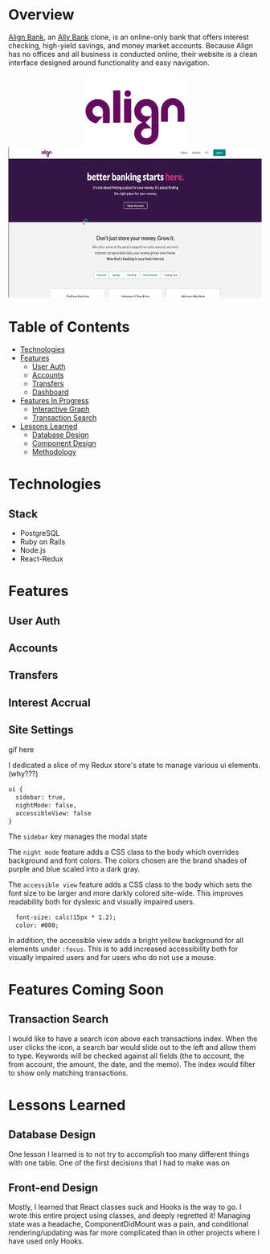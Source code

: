 # Overview

[Align Bank](https://align-financial.herokuapp.com/#/), an [Ally Bank](https://www.ally.com/bank/) clone, is an online-only bank that offers interest checking, high-yield savings, and money market accounts. Because Align has no offices and all business is conducted online, their website is a clean interface designed around functionality and easy navigation.

<div align='center'>
 <a href='https://align-financial.herokuapp.com/#/' target='_blank'>
  <img src="https://github.com/Eruanne2/AlignFinancial/blob/main/app/assets/images/logo-on-white.png" width="200" alt="The 'Align' logo in purple letters">
  <br/>
  <img src="https://github.com/Eruanne2/AlignFinancial/blob/main/recording.gif" width="600" height="300" />
 </a>
</div>

# Table of Contents
* [Technologies](#technologies)
* [Features](#features)
  * [User Auth](#user-auth)
  * [Accounts](#accounts)
  * [Transfers](#transfers)
  * [Dashboard](#dashboard)
* [Features In Progress](#features-in-progress)
  * [Interactive Graph](#interactive-graph)
  * [Transaction Search](#transaction-search)
* [Lessons Learned](#lessons-learned)
  * [Database Design](#database-design)
  * [Component Design](#component-design)
  * [Methodology](#methodology) 

# Technologies
## Stack
* PostgreSQL
* Ruby on Rails
* Node.js
* React-Redux

# Features
## User Auth
## Accounts
## Transfers
## Interest Accrual

## Site Settings

gif here

I dedicated a slice of my Redux store's state to manage various ui elements. (why???)

```
ui {
  sidebar: true,
  nightMode: false,
  accessibleView: false
}
```

The `sidebar` key manages the modal state 

The `night mode` feature adds a CSS class to the body which overrides background and font colors. The colors chosen are the brand shades of purple and blue scaled into a dark gray. 

The `accessible view` feature adds a CSS class to the body which sets the font size to be larger and more darkly colored site-wide. This improves readability both for dyslexic and visually impaired users. 
``` 
  font-size: calc(15px * 1.2);
  color: #000;
```
In addition, the accessible view adds a bright yellow background for all elements under `:focus`. This is to add increased accessibility both for visually impaired users and for users who do not use a mouse. 

# Features Coming Soon
## Transaction Search
I would like to have a search icon above each transactions index. When the user clicks the icon, a search bar would slide out to the left and allow them to type. Keywords will be checked against all fields (the to account, the from account, the amount, the date, and the memo). The index would filter to show only matching transactions. 

# Lessons Learned
## Database Design
One lesson I learned is to not try to accomplish too many different things with one table. One of the first decisions that I had to make was on 
## Front-end Design
Mostly, I learned that React classes suck and Hooks is the way to go. I wrote this entire project using classes, and deeply regretted it! Managing state was a headache, ComponentDidMount was a pain, and conditional rendering/updating was far more complicated than in other projects where I have used only Hooks. 
